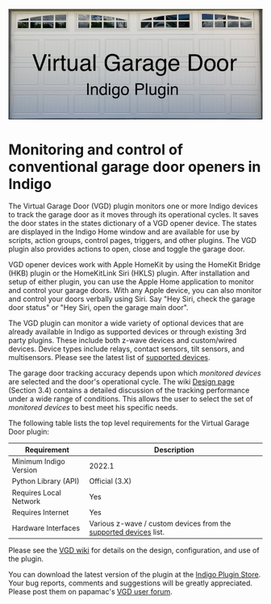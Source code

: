 ![](https://raw.githubusercontent.com/papamac/VirtualGarageDoor/master/files/doubleDoor.png)

# Monitoring and control of conventional garage door openers in Indigo

The Virtual Garage Door (VGD) plugin monitors one or more Indigo devices to
track the garage door as it moves through its operational cycles. It saves the
door states in the states dictionary of a VGD opener device. The states are
displayed in the Indigo Home window and are available for use by scripts,
action groups, control pages, triggers, and other plugins. The VGD plugin also
provides actions to open, close and toggle the garage door.

VGD opener devices work with Apple HomeKit by using the HomeKit Bridge (HKB)
plugin or the HomeKitLink Siri (HKLS) plugin. After installation and setup of
either plugin, you can use the Apple Home application to monitor and control
your garage doors.  With any Apple device, you can also monitor and control
your doors verbally using Siri. Say "Hey Siri, check the garage door status" or
"Hey Siri, open the garage main door".

The VGD plugin can monitor a wide variety of optional devices that are already
available in Indigo as supported devices or through existing 3rd party plugins.
These include both z-wave devices and custom/wired devices. Device types
include relays, contact sensors, tilt sensors, and multisensors. Please see the
latest list of
[supported devices](https://github.com/papamac/VirtualGarageDoor/wiki/2.-Supported-Devices).

The garage door tracking accuracy depends upon which _monitored devices_ are
selected and the door's operational cycle. The wiki
[Design page](https://github.com/papamac/VirtualGarageDoor/wiki/3.-Design)
(Section 3.4) contains a detailed discussion of the tracking performance under a
wide range of conditions. This allows the user to select the set of _monitored
devices_ to best meet his specific needs.

The following table lists the top level requirements for the Virtual Garage
Door plugin:

| Requirement            | Description                                                                                                                                |
|------------------------|--------------------------------------------------------------------------------------------------------------------------------------------|
| Minimum Indigo Version | 2022.1                                                                                                                                     |
| Python Library (API)   | Official (3.X)                                                                                                                             |
| Requires Local Network | Yes                                                                                                                                        |
| Requires Internet      | Yes                                                                                                                                        |
| Hardware Interfaces    | Various z-wave / custom devices from the [supported devices](https://github.com/papamac/VirtualGarageDoor/wiki/2.-Supported-Devices) list. |

Please see the
[VGD wiki](https://github.com/papamac/VirtualGarageDoor/wiki)
for details on the design, configuration, and use of the plugin.

You can download the latest version of the plugin at the 
[Indigo Plugin Store](https://indigodomo.com/pluginstore/267/).
Your bug reports, comments and suggestions will be greatly appreciated.  Please
post them on papamac's
[VGD user forum](https://forums.indigodomo.com/viewforum.php?f=374).

